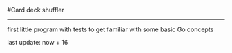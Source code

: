 #Card deck shuffler

---------------------------
first little program with tests to get familiar with some basic Go concepts

last update: now + 16